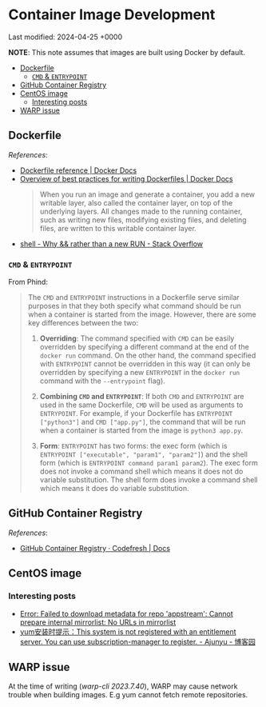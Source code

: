 # Container Image Development

Last modified: 2024-04-25 +0000

**NOTE**: This note assumes that images are built using Docker by default.

- [Dockerfile](#dockerfile)
  - [`CMD` \& `ENTRYPOINT`](#cmd--entrypoint)
- [GitHub Container Registry](#github-container-registry)
- [CentOS image](#centos-image)
  - [Interesting posts](#interesting-posts)
- [WARP issue](#warp-issue)

## Dockerfile

*References*:

- [Dockerfile reference \| Docker Docs](https://docs.docker.com/engine/reference/builder/)
- [Overview of best practices for writing Dockerfiles \| Docker Docs](https://docs.docker.com/develop/develop-images/dockerfile_best-practices/)
  > When you run an image and generate a container, you add a new writable layer, also called the container layer, on top of the underlying layers. All changes made to the running container, such as writing new files, modifying existing files, and deleting files, are written to this writable container layer.
- [shell - Why && rather than a new RUN - Stack Overflow](https://stackoverflow.com/questions/47051993/why-rather-than-a-new-run)

### `CMD` & `ENTRYPOINT`

From Phind:

> The `CMD` and `ENTRYPOINT` instructions in a Dockerfile serve similar purposes in that they both specify what command should be run when a container is started from the image. However, there are some key differences between the two:
>
> 1. **Overriding**: The command specified with `CMD` can be easily overridden by specifying a different command at the end of the `docker run` command. On the other hand, the command specified with `ENTRYPOINT` cannot be overridden in this way (it can only be overridden by specifying a new `ENTRYPOINT` in the `docker run` command with the `--entrypoint` flag).
>
> 2. **Combining `CMD` and `ENTRYPOINT`**: If both `CMD` and `ENTRYPOINT` are used in the same Dockerfile, `CMD` will be used as arguments to `ENTRYPOINT`. For example, if your Dockerfile has `ENTRYPOINT ["python3"]` and `CMD ["app.py"]`, the command that will be run when a container is started from the image is `python3 app.py`.
>
> 3. **Form**: `ENTRYPOINT` has two forms: the exec form (which is `ENTRYPOINT ["executable", "param1", "param2"]`) and the shell form (which is `ENTRYPOINT command param1 param2`). The exec form does not invoke a command shell which means it does not do variable substitution. The shell form does invoke a command shell which means it does do variable substitution.

## GitHub Container Registry

*References*:

- [GitHub Container Registry · Codefresh \| Docs](https://codefresh.io/docs/docs/integrations/docker-registries/github-container-registry/)

## CentOS image

### Interesting posts

- [Error: Failed to download metadata for repo 'appstream': Cannot prepare internal mirrorlist: No URLs in mirrorlist](https://stackoverflow.com/questions/70963985/error-failed-to-download-metadata-for-repo-appstream-cannot-prepare-internal)
- [yum安装时提示：This system is not registered with an entitlement server. You can use subscription-manager to register. - Ajunyu - 博客园](https://www.cnblogs.com/ajunyu/p/13297449.html)

## WARP issue

At the time of writing (*warp-cli 2023.7.40*), WARP may cause network trouble when building images. E.g yum cannot fetch remote repositories.
